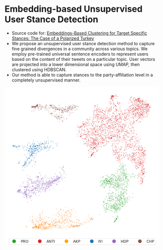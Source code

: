 # Embedding-based Unsupervised User Stance Detection
- Source code for: [Embeddings-Based Clustering for Target Specific Stances: The Case of a Polarized Turkey
](https://arxiv.org/abs/2005.09649)
- We propose an unsupervised user stance detection method to capture fine grained divergences in a community across various topics. We employ pre-trained universal sentence encoders to represent users based on the content of their tweets on a particular topic. User vectors are projected into a lower dimensional space using UMAP, then clustered using HDBSCAN.
- Our method is able to capture stances to the party-affiliation level in a completely unsupervised manner.

![](ed.png)